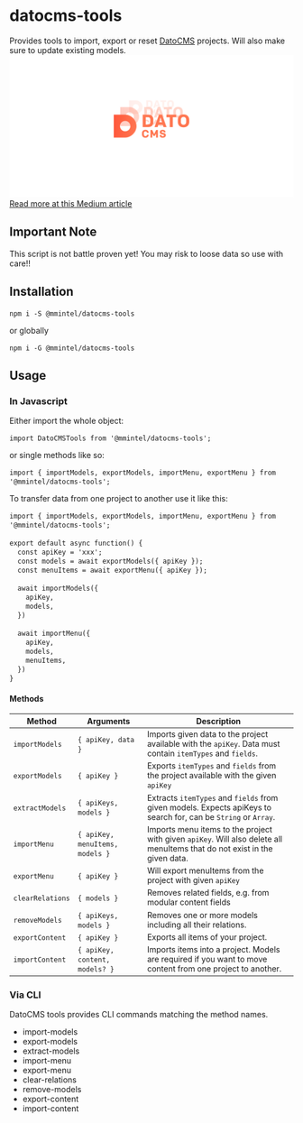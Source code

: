 # datocms-tools
Provides tools to import, export or reset [DatoCMS](http://datocms.com) projects. Will also make sure to update existing models.
![datocms-tools](/assets/image.png)
[Read more at this Medium article](https://medium.com/baretheme/duplicate-a-datocms-project-without-its-data-798b5dcabd15)

## Important Note
This script is not battle proven yet! You may risk to loose data so use with care!!

## Installation
```
npm i -S @mmintel/datocms-tools
```

or globally
```
npm i -G @mmintel/datocms-tools
```

## Usage
### In Javascript
Either import the whole object:
```JS
import DatoCMSTools from '@mmintel/datocms-tools';
```

or single methods like so:
```JS
import { importModels, exportModels, importMenu, exportMenu } from '@mmintel/datocms-tools';
```

To transfer data from one project to another use it like this:
```JS
import { importModels, exportModels, importMenu, exportMenu } from '@mmintel/datocms-tools';

export default async function() {
  const apiKey = 'xxx';
  const models = await exportModels({ apiKey });
  const menuItems = await exportMenu({ apiKey });

  await importModels({
    apiKey,
    models,
  })

  await importMenu({
    apiKey,
    models,
    menuItems,
  })
}
```

#### Methods
| Method | Arguments | Description
| --- | --- | --- |
| `importModels` | `{ apiKey, data }` | Imports given data to the project available with the `apiKey`. Data must contain `itemTypes` and `fields`.
| `exportModels` | `{ apiKey }` | Exports `itemTypes` and `fields` from the project available with the given `apiKey`
| `extractModels` | `{ apiKeys, models }` | Extracts `itemTypes` and `fields` from given models. Expects apiKeys to search for, can be `String` or `Array`.
| `importMenu` | `{ apiKey, menuItems, models }` | Imports menu items to the project with given `apiKey`. Will also delete all menuItems that do not exist in the given data.
| `exportMenu` | `{ apiKey }` | Will export menuItems from the project with given `apiKey`
| `clearRelations` | `{ models }` | Removes related fields, e.g. from modular content fields
| `removeModels` | `{ apiKeys, models }` | Removes one or more models including all their relations.
| `exportContent` | `{ apiKey }` | Exports all items of your project.
| `importContent` | `{ apiKey, content, models? }` | Imports items into a project. Models are required if you want to move content from one project to another.

### Via CLI
DatoCMS tools provides CLI commands matching the method names.

* import-models
* export-models
* extract-models
* import-menu
* export-menu
* clear-relations
* remove-models
* export-content
* import-content